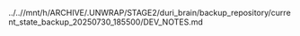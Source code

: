 ../..//mnt/h/ARCHIVE/.UNWRAP/STAGE2/duri_brain/backup_repository/current_state_backup_20250730_185500/DEV_NOTES.md